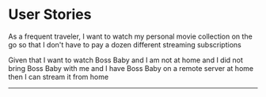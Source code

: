 # User Stories

As a frequent traveler,
I want to watch my personal movie collection on the go
so that I don't have to pay a dozen different streaming subscriptions

Given that I want to watch Boss Baby
and I am not at home
and I did not bring Boss Baby with me
and I have Boss Baby on a remote server at home
then I can stream it from home

--------------------------------------------------------------------
